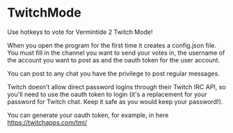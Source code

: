 # TwitchMode
Use hotkeys to vote for Vermintide 2 Twitch Mode!

When you open the program for the first time it creates a config.json file.
You must fill in the channel you want to send your votes in, the username of the account you want to post as and the oauth token for the user account.

You can post to any chat you have the privilege to post regular messages.

Twitch doesn't allow direct password logins through their Twitch IRC API, so you'll need to use the oauth token to login (it's a replacement for your password for Twitch chat. Keep it safe as you would keep your password!).

You can generate your oauth token, for example, in here https://twitchapps.com/tmi/
